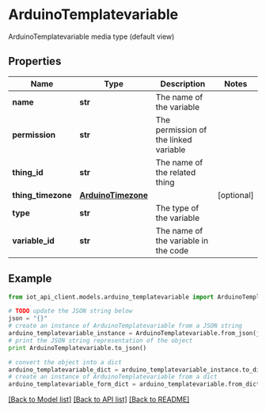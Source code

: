 # ArduinoTemplatevariable

ArduinoTemplatevariable media type (default view)

## Properties
Name | Type | Description | Notes
------------ | ------------- | ------------- | -------------
**name** | **str** | The name of the variable | 
**permission** | **str** | The permission of the linked variable | 
**thing_id** | **str** | The name of the related thing | 
**thing_timezone** | [**ArduinoTimezone**](ArduinoTimezone.md) |  | [optional] 
**type** | **str** | The type of the variable | 
**variable_id** | **str** | The name of the variable in the code | 

## Example

```python
from iot_api_client.models.arduino_templatevariable import ArduinoTemplatevariable

# TODO update the JSON string below
json = "{}"
# create an instance of ArduinoTemplatevariable from a JSON string
arduino_templatevariable_instance = ArduinoTemplatevariable.from_json(json)
# print the JSON string representation of the object
print ArduinoTemplatevariable.to_json()

# convert the object into a dict
arduino_templatevariable_dict = arduino_templatevariable_instance.to_dict()
# create an instance of ArduinoTemplatevariable from a dict
arduino_templatevariable_form_dict = arduino_templatevariable.from_dict(arduino_templatevariable_dict)
```
[[Back to Model list]](../README.md#documentation-for-models) [[Back to API list]](../README.md#documentation-for-api-endpoints) [[Back to README]](../README.md)


